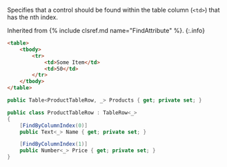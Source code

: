 Specifies that a control should be found within the table column (`<td>`) that has the nth index.

Inherited from {% include clsref.md name="FindAttribute" %}.
{:.info}

```html
<table>
    <tbody>
        <tr>
            <td>Some Item</td>
            <td>50</td>
        </tr>
    </tbody>
</table>

```
```cs
public Table<ProductTableRow, _> Products { get; private set; }

public class ProductTableRow : TableRow<_>
{
    [FindByColumnIndex(0)]
    public Text<_> Name { get; private set; }

    [FindByColumnIndex(1)]
    public Number<_> Price { get; private set; }
}
```